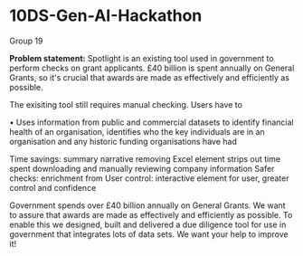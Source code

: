 # 10DS-Gen-AI-Hackathon
Group 19

**Problem statement:**
Spotlight is an existing tool used in government to perform checks on grant applicants. £40 billion is spent annually on General Grants, so it's crucial that awards are made as effectively and efficiently as possible. 

The exisiting tool still requires manual checking. Users have to 

• Uses information from public and commercial datasets to identify financial health of an organisation, identifies who the key individuals are in an organisation and any historic funding organisations have had


Time savings: summary narrative removing Excel element strips out time spent downloading and manually reviewing company information
Safer checks: enrichment from 
User control: interactive element for user, greater control and confidence






Government spends over £40 billion annually on General Grants. We want to assure that awards are made as effectively and efficiently as possible.
To enable this we designed, built and delivered a due diligence tool for use in government that integrates lots of data sets.
We want your help to improve it!

